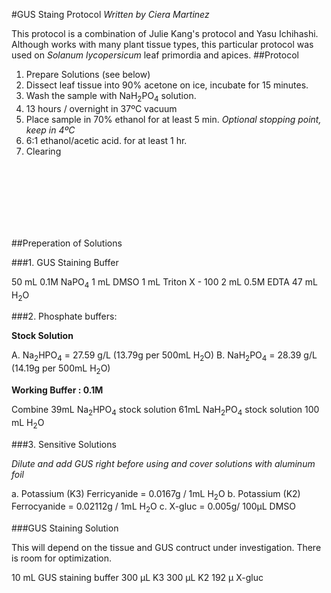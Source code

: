 #GUS Staing Protocol
*Written by Ciera Martinez*

This protocol is a combination of Julie Kang's protocol and Yasu Ichihashi.  Although works with many plant tissue types, this particular protocol was used on *Solanum lycopersicum* leaf primordia and apices.
##Protocol

1. Prepare Solutions (see below)
2. Dissect leaf tissue into 90% acetone on ice, incubate for 15 minutes. 
3. Wash the sample with NaH<sub>2</sub>PO<sub>4</sub> solution.
4. 13 hours / overnight in 37&ordm;C vacuum
5. Place sample in 70% ethanol for at least 5 min. *Optional stopping point, keep in 4&ordm;C*
6.  6:1 ethanol/acetic acid.  for at least 1 hr.
7. Clearing

</br>
</br>
</br>
</br>
</br>
</br>

##Preperation of Solutions 

###1. GUS Staining Buffer

50 mL 0.1M NaPO<sub>4</sub>
1 mL DMSO
1 mL Triton X - 100
2 mL 0.5M EDTA
47 mL H<sub>2</sub>O

###2. Phosphate buffers:

**Stock Solution**

A. Na<sub>2</sub>HPO<sub>4</sub> = 27.59 g/L (13.79g per 500mL H<sub>2</sub>O)
B. NaH<sub>2</sub>PO<sub>4</sub> = 28.39 g/L (14.19g per 500mL H<sub>2</sub>O)

**Working Buffer : 0.1M** 

Combine
39mL Na<sub>2</sub>HPO<sub>4</sub> stock solution
61mL NaH<sub>2</sub>PO<sub>4</sub> stock solution 
100 mL H<sub>2</sub>O

###3. Sensitive Solutions

*Dilute and add GUS right before using and cover solutions with aluminum foil*

a. Potassium (K3) Ferricyanide = 0.0167g / 1mL H<sub>2</sub>O
b. Potassium (K2) Ferrocyanide  = 0.02112g / 1mL H<sub>2</sub>O
c. X-gluc = 0.005g/ 100&mu;L  DMSO

###GUS Staining Solution 

This will depend on the tissue and GUS contruct under investigation.  There is room for optimization.

10 mL GUS staining buffer
300 &mu;L K3
300 &mu;L K2
192 &mu; X-gluc









